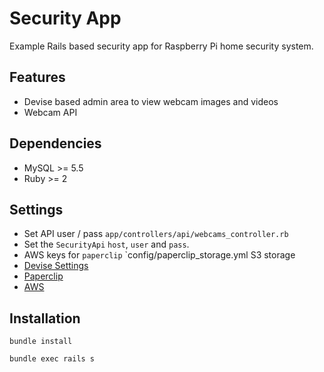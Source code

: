 # Security App

Example Rails based security app for Raspberry Pi home security system.

## Features
* Devise based admin area to view webcam images and videos
* Webcam API

## Dependencies
* MySQL >= 5.5
* Ruby >= 2

## Settings
* Set API user / pass `app/controllers/api/webcams_controller.rb`
* Set the `SecurityApi` `host`, `user` and `pass`.
* AWS keys for `paperclip` `config/paperclip_storage.yml S3 storage
* [Devise
  Settings](https://github.com/plataformatec/devise/blob/master/README.md)
* [Paperclip](https://github.com/thoughtbot/paperclip/blob/v4.3.7/README.md)
* [AWS](https://aws.amazon.com/)

## Installation

`bundle install`

`bundle exec rails s`
